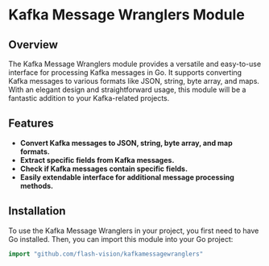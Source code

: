 # Kafka Message Wranglers Module

## Overview
The Kafka Message Wranglers module provides a versatile and easy-to-use interface for processing Kafka messages in Go. It supports converting Kafka messages to various formats like JSON, string, byte array, and maps. With an elegant design and straightforward usage, this module will be a fantastic addition to your Kafka-related projects.

## Features
- **Convert Kafka messages to JSON, string, byte array, and map formats.**
- **Extract specific fields from Kafka messages.**
- **Check if Kafka messages contain specific fields.**
- **Easily extendable interface for additional message processing methods.**

## Installation
To use the Kafka Message Wranglers in your project, you first need to have Go installed. Then, you can import this module into your Go project:

```go
import "github.com/flash-vision/kafkamessagewranglers"
```



